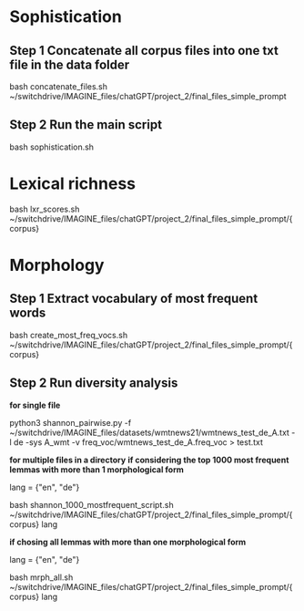 
# **Sophistication**

## Step 1 Concatenate all corpus files into one txt file in the data folder
bash concatenate_files.sh ~/switchdrive/IMAGINE_files/chatGPT/project_2/final_files_simple_prompt

## Step 2 Run the main script
bash sophistication.sh


# **Lexical richness**

bash lxr_scores.sh ~/switchdrive/IMAGINE_files/chatGPT/project_2/final_files_simple_prompt/{corpus}

# **Morphology**

## Step 1 Extract vocabulary of most frequent words

bash create_most_freq_vocs.sh ~/switchdrive/IMAGINE_files/chatGPT/project_2/final_files_simple_prompt/{corpus}


## Step 2 Run diversity analysis

**for single file**

python3 shannon_pairwise.py -f ~/switchdrive/IMAGINE_files/datasets/wmtnews21/wmtnews_test_de_A.txt -l de -sys A_wmt -v freq_voc/wmtnews_test_de_A.freq_voc > test.txt

**for multiple files in a directory**
**if considering the top 1000 most frequent lemmas with more than 1 morphological form**

lang = {"en", "de"}

bash shannon_1000_mostfrequent_script.sh ~/switchdrive/IMAGINE_files/chatGPT/project_2/final_files_simple_prompt/{corpus} lang

**if chosing all lemmas with more than one morphological form**

lang = {"en", "de"}

bash mrph_all.sh ~/switchdrive/IMAGINE_files/chatGPT/project_2/final_files_simple_prompt/{corpus} lang
